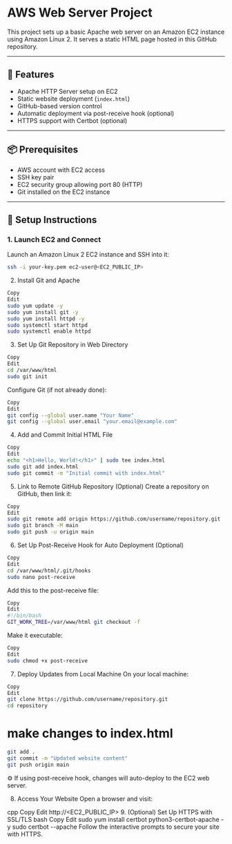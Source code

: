 # AWS Web Server Project

This project sets up a basic Apache web server on an Amazon EC2 instance using Amazon Linux 2. It serves a static HTML page hosted in this GitHub repository.

---

## 🚀 Features

- Apache HTTP Server setup on EC2
- Static website deployment (`index.html`)
- GitHub-based version control
- Automatic deployment via post-receive hook (optional)
- HTTPS support with Certbot (optional)

---

## 📦 Prerequisites

- AWS account with EC2 access
- SSH key pair
- EC2 security group allowing port 80 (HTTP)
- Git installed on the EC2 instance

---

## 🔧 Setup Instructions

### 1. Launch EC2 and Connect

Launch an Amazon Linux 2 EC2 instance and SSH into it:

```bash
ssh -i your-key.pem ec2-user@<EC2_PUBLIC_IP>
```

2. Install Git and Apache
```bash
Copy
Edit
sudo yum update -y
sudo yum install git -y
sudo yum install httpd -y
sudo systemctl start httpd
sudo systemctl enable httpd
```
3. Set Up Git Repository in Web Directory
```bash
Copy
Edit
cd /var/www/html
sudo git init
```

Configure Git (if not already done):
```bash
Copy
Edit
git config --global user.name "Your Name"
git config --global user.email "your.email@example.com"
```
4. Add and Commit Initial HTML File
```bash
Copy
Edit
echo "<h1>Hello, World!</h1>" | sudo tee index.html
sudo git add index.html
sudo git commit -m "Initial commit with index.html"
```
5. Link to Remote GitHub Repository (Optional)
Create a repository on GitHub, then link it:
```bash
Copy
Edit
sudo git remote add origin https://github.com/username/repository.git
sudo git branch -M main
sudo git push -u origin main
```
6. Set Up Post-Receive Hook for Auto Deployment (Optional)
```bash
Copy
Edit
cd /var/www/html/.git/hooks
sudo nano post-receive
```
Add this to the post-receive file:
```bash
Copy
Edit
#!/bin/bash
GIT_WORK_TREE=/var/www/html git checkout -f
```
Make it executable:
```bash
Copy
Edit
sudo chmod +x post-receive
```
7. Deploy Updates from Local Machine
On your local machine:

```bash
Copy
Edit
git clone https://github.com/username/repository.git
cd repository
```
# make changes to index.html

```bash
git add .
git commit -m "Updated website content"
git push origin main
```
⚙️ If using post-receive hook, changes will auto-deploy to the EC2 web server.

8. Access Your Website
Open a browser and visit:

cpp
Copy
Edit
http://<EC2_PUBLIC_IP>
9. (Optional) Set Up HTTPS with SSL/TLS
bash
Copy
Edit
sudo yum install certbot python3-certbot-apache -y
sudo certbot --apache
Follow the interactive prompts to secure your site with HTTPS.
